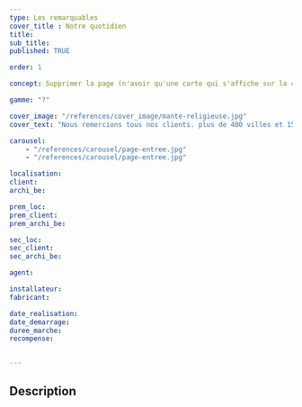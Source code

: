 ```yaml
---
type: Les remarquables
cover_title : Notre quotidien
title:
sub_title:
published: TRUE

order: 1

concept: Supprimer la page (n'avoir qu'une carte qui s'affiche sur la collection)

gamme: "?"

cover_image: "/references/cover_image/mante-religieuse.jpg"
cover_text: "Nous remercions tous nos clients. plus de 400 villes et 15 000 mobiliers (à vérifier)"

carousel:
    - "/references/carousel/page-entree.jpg"
    - "/references/carousel/page-entree.jpg"

localisation:
client:
archi_be:

prem_loc:
prem_client:
prem_archi_be:

sec_loc:
sec_client:
sec_archi_be:

agent:

installateur:
fabricant:

date_realisation:
date_demarrage:
duree_marche:
recompense:


---
```


## Description
